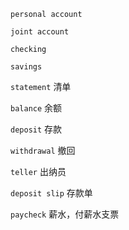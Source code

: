 `personal account` 

`joint account`

`checking`

`savings` 

`statement` 清单

`balance` 余额

`deposit` 存款

`withdrawal`  撤回

`teller`  出纳员

`deposit slip` 存款单

`paycheck`  薪水，付薪水支票

